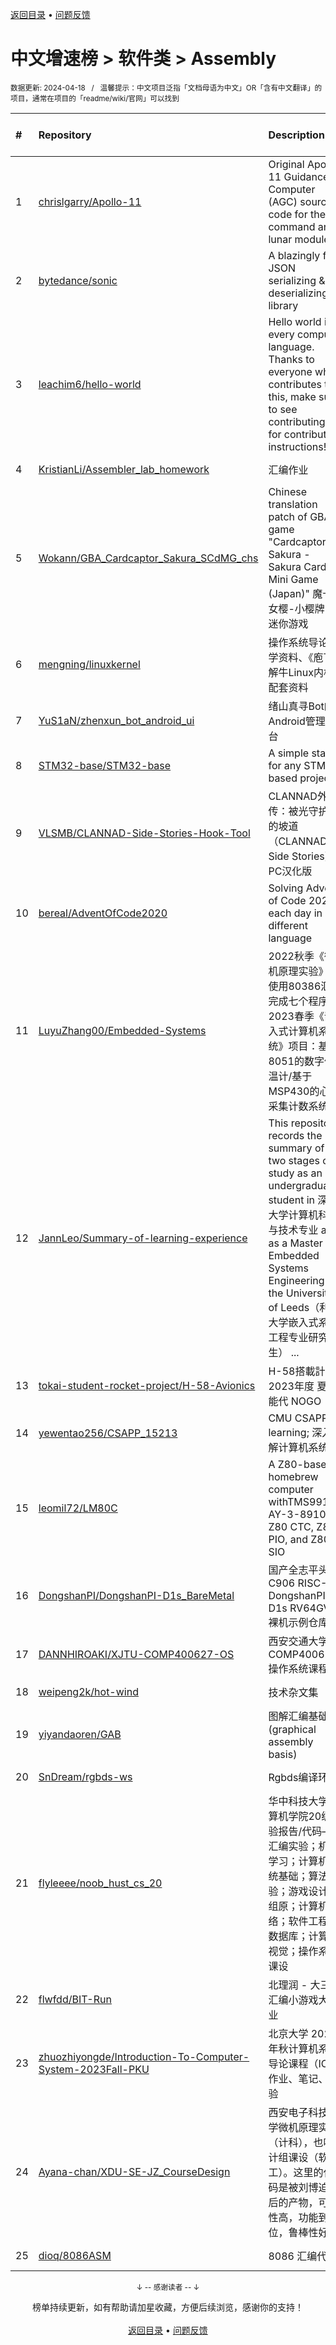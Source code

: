 <a href="https://gitee.com/GrowingGit/GitHub-Chinese-Top-Charts#github中文排行榜">返回目录</a> • <a href="/content/docs/feedback.md">问题反馈</a>

# 中文增速榜 > 软件类 > Assembly
<sub>数据更新: 2024-04-18&nbsp;&nbsp;&nbsp;/&nbsp;&nbsp;&nbsp;温馨提示：中文项目泛指「文档母语为中文」OR「含有中文翻译」的项目，通常在项目的「readme/wiki/官网」可以找到</sub>

|#|Repository|Description|Stars|Average daily growth|Updated|
|:-|:-|:-|:-|:-|:-|
|1|[chrislgarry/Apollo-11](https://github.com/chrislgarry/Apollo-11)|Original Apollo 11 Guidance Computer (AGC) source code for the command and lunar modules.|56360|15|2024-03-10|
|2|[bytedance/sonic](https://github.com/bytedance/sonic)|A blazingly fast JSON serializing & deserializing library|6267|6|2024-04-17|
|3|[leachim6/hello-world](https://github.com/leachim6/hello-world)|Hello world in every computer language.  Thanks to everyone who contributes to this, make sure to see contributing.md for contribution instructions!|10610|2|2024-04-16|
|4|[KristianLi/Assembler_lab_homework](https://github.com/KristianLi/Assembler_lab_homework)|汇编作业|2|0|2023-12-21|
|5|[Wokann/GBA_Cardcaptor_Sakura_SCdMG_chs](https://github.com/Wokann/GBA_Cardcaptor_Sakura_SCdMG_chs)|Chinese translation patch of GBA game "Cardcaptor Sakura - Sakura Card de Mini Game (Japan)" 魔卡少女樱-小樱牌的迷你游戏|4|0|2023-11-07|
|6|[mengning/linuxkernel](https://github.com/mengning/linuxkernel)|操作系统导论教学资料、《庖丁解牛Linux内核》配套资料|254|0|2024-03-20|
|7|[YuS1aN/zhenxun_bot_android_ui](https://github.com/YuS1aN/zhenxun_bot_android_ui)|绪山真寻Bot的Android管理后台|7|0|2024-04-01|
|8|[STM32-base/STM32-base](https://github.com/STM32-base/STM32-base)|A simple start for any STM32 based project.|330|0|2024-01-18|
|9|[VLSMB/CLANNAD-Side-Stories-Hook-Tool](https://github.com/VLSMB/CLANNAD-Side-Stories-Hook-Tool)|CLANNAD外传：被光守护着的坡道（CLANNAD Side Stories） PC汉化版|13|0|2023-11-10|
|10|[bereal/AdventOfCode2020](https://github.com/bereal/AdventOfCode2020)|Solving Advent of Code 2020, each day in a different language|25|0|2023-12-09|
|11|[LuyuZhang00/Embedded-Systems](https://github.com/LuyuZhang00/Embedded-Systems)|2022秋季《微机原理实验》：使用80386汇编完成七个程序。2023春季《嵌入式计算机系统》项目：基于8051的数字体温计/基于MSP430的心电采集计数系统|2|0|2023-11-01|
|12|[JannLeo/Summary-of-learning-experience](https://github.com/JannLeo/Summary-of-learning-experience)|This repository records the summary of my two stages of study as an undergraduate student in 深圳大学计算机科学与技术专业 and as a Master in Embedded Systems Engineering at the University of Leeds（利兹大学嵌入式系统工程专业研究生） ...|3|0|2024-04-17|
|13|[tokai-student-rocket-project/H-58-Avionics](https://github.com/tokai-student-rocket-project/H-58-Avionics)|H-58搭載計器   2023年度 夏季 能代 NOGO|3|0|2023-11-13|
|14|[yewentao256/CSAPP_15213](https://github.com/yewentao256/CSAPP_15213)|CMU CSAPP learning; 深入理解计算机系统|7|0|2024-01-14|
|15|[leomil72/LM80C](https://github.com/leomil72/LM80C)|A Z80-based homebrew computer withTMS9918, AY-3-8910, Z80 CTC, Z80 PIO, and Z80 SIO|94|0|2024-01-13|
|16|[DongshanPI/DongshanPI-D1s_BareMetal](https://github.com/DongshanPI/DongshanPI-D1s_BareMetal)|国产全志平头哥C906 RISC-V DongshanPI-D1s RV64GVC 裸机示例仓库！|6|0|2024-03-27|
|17|[DANNHIROAKI/XJTU-COMP400627-OS](https://github.com/DANNHIROAKI/XJTU-COMP400627-OS)|西安交通大学COMP400627操作系统课程|4|0|2024-02-01|
|18|[weipeng2k/hot-wind](https://github.com/weipeng2k/hot-wind)|技术杂文集|32|0|2024-04-17|
|19|[yiyandaoren/GAB](https://github.com/yiyandaoren/GAB)|图解汇编基础 (graphical assembly basis)|8|0|2024-01-21|
|20|[SnDream/rgbds-ws](https://github.com/SnDream/rgbds-ws)|Rgbds编译环境|3|0|2024-04-08|
|21|[flyleeee/noob_hust_cs_20](https://github.com/flyleeee/noob_hust_cs_20)|华中科技大学计算机学院20级实验报告/代码——汇编实验；机器学习；计算机系统基础；算法实验；游戏设计；组原；计算机网络；软件工程；数据库；计算机视觉；操作系统课设|14|0|2023-12-16|
|22|[flwfdd/BIT-Run](https://github.com/flwfdd/BIT-Run)|北理润 - 大三上汇编小游戏大作业|3|0|2023-12-22|
|23|[zhuozhiyongde/Introduction-To-Computer-System-2023Fall-PKU](https://github.com/zhuozhiyongde/Introduction-To-Computer-System-2023Fall-PKU)|北京大学 2023 年秋计算机系统导论课程（ICS）作业、笔记、经验|42|0|2024-02-13|
|24|[Ayana-chan/XDU-SE-JZ_CourseDesign](https://github.com/Ayana-chan/XDU-SE-JZ_CourseDesign)|西安电子科技大学微机原理实验（计科），也叫计组课设（软工）。这里的代码是被刘博迫害后的产物，可读性高，功能到位，鲁棒性好|3|0|2023-11-20|
|25|[dioq/8086ASM](https://github.com/dioq/8086ASM)|8086 汇编代码|3|0|2024-03-12|

<div align="center">
    <p><sub>↓ -- 感谢读者 -- ↓</sub></p>
    榜单持续更新，如有帮助请加星收藏，方便后续浏览，感谢你的支持！
</div>

<br/>

<div align="center"><a href="https://gitee.com/GrowingGit/GitHub-Chinese-Top-Charts#github中文排行榜">返回目录</a> • <a href="/content/docs/feedback.md">问题反馈</a></div>
